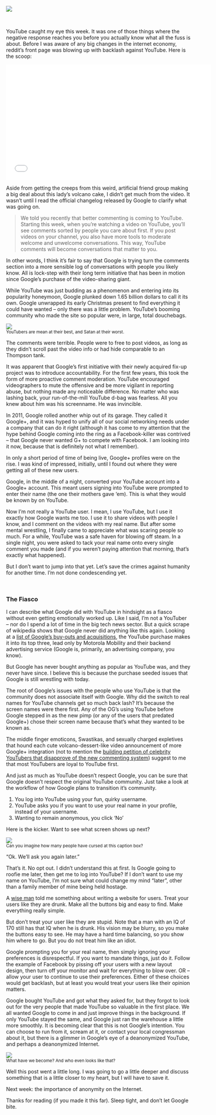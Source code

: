 <!--YouTube | Blog by Alex Recker-->
<!--Thoughts on the direction of YouTube in Google's hands in the wake of the new comment system scandal.-->
<!--/youtube-->
<!--YouTube-->

![](/static/img/youtubebanner.jpg)

<br>

YouTube caught my eye this week.  It was one of those things where the negative response reaches you before you actually know what all the fuss is about.  Before I was aware of any big changes in the internet economy, reddit’s front page was blowing up with backlash against YouTube.  Here is the scoop:

<iframe width="560" height="315" src="//www.youtube.com/embed/bVGp8Z8Yb28" frameborder="0" allowfullscreen></iframe>

<br>

Aside from getting the creeps from this weird, artificial friend group making a big deal about this lady’s volcano cake, I didn’t get much from the video.  It wasn’t until I read the official changelog released by Google to clarify what was going on.

> We told you recently that better commenting is coming to YouTube. Starting this week, when you’re watching a video on YouTube, you’ll see comments sorted by people you care about first. If you post videos on your channel, you also have more tools to moderate welcome and unwelcome conversations. This way, YouTube comments will become conversations that matter to you.

In other words, I think it’s fair to say that Google is trying turn the comments section into a more sensible log of conversations with people you likely know.  All is lock-step with their long term initiative that has been in motion since Google’s purchase of the video-sharing giant.

While YouTube was just budding as a phenomenon and entering into its popularity honeymoon, Google plunked down 1.65 billion dollars to call it its own.  Google unwrapped its early Christmas present to find everything it could have wanted – only there was a little problem.  YouTube’s booming community who made the site so popular were, in large, total douchebags.

<div class="row">
    <div class="col-centered col-lg-6">
        <div class="thumbnail">
            <img src="/static/img/youtubecomments.jpg">
            <div class="caption">
                <small>YouTubers are mean at their best, and Satan at their worst.</small>
            </div>
        </div>
    </div>
</div>

The comments were terrible.  People were to free to post videos, as long as they didn’t scroll past the video info or had hide comparable to an Thompson tank.

It was apparent that Google’s first initiative with their newly acquired fix-up project was to introduce accountability.  For the first few years, this took the form of more proactive comment moderation.  YouTube encouraged videographers to mute the offensive and be more vigilant in reporting abuse, but nothing made any noticeable difference.  No matter who was lashing back, your run-of-the-mill YouTube d-bag was fearless.  All you knew about him was his screenname.  He was invincible.

In 2011, Google rolled another whip out of its garage.  They called it Google+, and it was hyped to unify all of our social networking needs under a company that can do it right (although it has come to my attention that the hype behind Google coming into the ring as a Facebook-killer was contrived – that Google never wanted G+ to compete with Facebook.  I am looking into it now, because that is definitely not what I remember).

In only a short period of time of being live, Google+ profiles were on the rise.  I was kind of impressed, initially, until I found out where they were getting all of these new users.

Google, in the middle of a night, converted your YouTube account into a Google+ account.  This meant users signing into YouTube were prompted to enter their name (the one their mothers gave ‘em).  This is what they would be known by on YouTube.

Now I’m not really a YouTube user.  I mean, I use YouTube, but I use it exactly how Google wants me too.  I use it to share videos with people I know, and I comment on the videos with my real name.  But after some mental wrestling, I finally came to appreciate what was scaring people so much.  For a while, YouTube was a safe haven for blowing off steam.  In a single night, you were asked to tack your real name onto every single comment you made (and if you weren’t paying attention that morning, that’s exactly what happened).

But I don’t want to jump into that yet.  Let’s save the crimes against humanity for another time.  I’m not done condescending  yet.

<br>

### The Fiasco
I can describe what Google did with YouTube in hindsight as a fiasco without even getting emotionally worked up.  Like I said, I’m not a YouTuber – nor do I spend a lot of time in the big tech news sector.  But a quick scrape of wikipedia shows that Google never did anything like this again.  Looking at a [list of Google’s buy-outs and acquisitions](http://en.wikipedia.org/wiki/List_of_mergers_and_acquisitions_by_Google), the YouTube purchase makes it into its top three, lead only by Motorola Mobility and their backend advertising service (Google is, primarily, an advertising company, you know).

But Google has never bought anything as popular as YouTube was, and they never have since.  I believe this is because the purchase seeded issues that Google is still wrestling with today.

The root of Google’s issues with the people who use YouTube is that the community does not associate itself with Google.  Why did the switch to real names for YouTube channels get so much back lash?  It’s because the screen names were there first.  Any of the OG’s using YouTube before Google stepped in as the new pimp (or any of the users that predated Google+) chose their screen name because that’s what they wanted to be known as.

The middle finger emoticons, Swastikas, and sexually charged expletives that hound each cute volcano-dessert-like video announcement of more Google+ integration (not to mention the [building petition of celebrity YouTubers that disapprove of the new commenting system](http://www.reddit.com/r/youtube/comments/1qbg5i/list_of_wellknown_youtubers_who_have_publicly/)) suggest to me that most YouTubers are loyal to YouTube first.

And just as much as YouTube doesn’t respect Google, you can be sure that Google doesn’t respect the original YouTube community.  Just take a look at the workflow of how Google plans to transition it’s community.

1. You log into YouTube using your fun, quirky username.
2. YouTube asks you if you want to use your real name in your profile, instead of your username.
3. Wanting to remain anonymous, you click ‘No’

Here is the kicker.  Want to see what screen shows up next?

<div class="row">
    <div class="col-centered col-lg-6">
        <div class="thumbnail">
            <img src="/static/img/youtubemessage.jpg">
            <div class="caption">
                <small>Can you imagine how many people have cursed at this caption box?</small>
            </div>
        </div>
    </div>
</div>

“Ok.  We’ll ask you again later.”

That’s it.  No opt out.  I didn’t understand this at first.  Is Google going to roofie me later, then get me to log into YouTube?  If I don’t want to use my name on YouTube, I’m not sure what could change my mind “later”, other than a family member of mine being held hostage.

A [wise man](http://www.youtube.com/watch?v=r2CbbBLVaPk) told me something  about writing a website for  users.  Treat your users like they are drunk.  Make all the buttons big and easy to find.  Make everything really simple.

But don’t treat your user like they are stupid.  Note that a man with an IQ of 170 still has that IQ when he is drunk.  His vision may be blurry, so you make the buttons easy to see.  He may have a hard time balancing, so you show him where to go.  But you do not treat him like an idiot.

Google prompting you for your real name, then simply ignoring your preferences is disrespectful.  If you want to mandate things, just do it.  Follow the example of Facebook by pissing off your users with a new layout design, then turn off your monitor and wait for everything to blow over.  OR – allow your user to continue to use their preferences.  Either of these choices would get backlash, but at least you would treat your users like their opinion matters.

Google bought YouTube and got what they asked for, but they forgot to look out for the very people that made YouTube so valuable in the first place.  We all wanted Google to come in and just improve things in the background.  If only YouTube stayed the same, and Google just ran the warehouse a little more smoothly.  It is becoming clear that this is not Google’s intention.  You can choose to run from it, scream at it, or contact your local congressman about it, but there is a glimmer in Google’s eye of a deanonymized YouTube, and perhaps a deanonymized Internet.

<div class="row">
    <div class="col-centered col-lg-6">
        <div class="thumbnail">
            <img src="/static/img/thenandnow.jpg">
            <div class="caption">
                <small>What have we become? And who even looks like that?</small>
            </div>
        </div>
    </div>
</div>

Well this post went a little long.  I was going to go a little deeper and discuss something that is a little closer to my heart, but I will have to save it.

Next week: the importance of anonymity on the Internet.

Thanks for reading (if you made it this far).  Sleep tight, and don’t let Google bite.